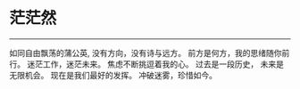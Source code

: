 # 茫茫然
---

如同自由飘荡的蒲公英,
没有方向，没有诗与远方。
前方是何方，我的思绪随你前行。
迷茫工作，迷茫未来。
焦虑不断挑逗着我的心。
过去是一段历史，
未来是无限机会。
现在是我们最好的发挥。
冲破迷雾，珍惜如今。